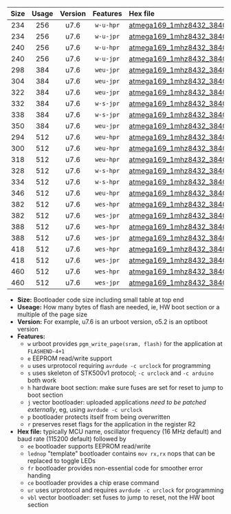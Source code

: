 |Size|Usage|Version|Features|Hex file|
|:-:|:-:|:-:|:-:|:--|
|234|256|u7.6|`w-u-hpr`|[atmega169_1mhz8432_38400bps_ur.hex](https://raw.githubusercontent.com/stefanrueger/urboot/main//atmega169_1mhz8432_38400bps_ur.hex)|
|234|256|u7.6|`w-u-jpr`|[atmega169_1mhz8432_38400bps_ur_vbl.hex](https://raw.githubusercontent.com/stefanrueger/urboot/main//atmega169_1mhz8432_38400bps_ur_vbl.hex)|
|240|256|u7.6|`w-u-hpr`|[atmega169_1mhz8432_38400bps_lednop_ur.hex](https://raw.githubusercontent.com/stefanrueger/urboot/main//atmega169_1mhz8432_38400bps_lednop_ur.hex)|
|240|256|u7.6|`w-u-jpr`|[atmega169_1mhz8432_38400bps_lednop_ur_vbl.hex](https://raw.githubusercontent.com/stefanrueger/urboot/main//atmega169_1mhz8432_38400bps_lednop_ur_vbl.hex)|
|298|384|u7.6|`weu-jpr`|[atmega169_1mhz8432_38400bps_ee_ur_vbl.hex](https://raw.githubusercontent.com/stefanrueger/urboot/main//atmega169_1mhz8432_38400bps_ee_ur_vbl.hex)|
|304|384|u7.6|`weu-jpr`|[atmega169_1mhz8432_38400bps_ee_lednop_ur_vbl.hex](https://raw.githubusercontent.com/stefanrueger/urboot/main//atmega169_1mhz8432_38400bps_ee_lednop_ur_vbl.hex)|
|322|384|u7.6|`weu-jpr`|[atmega169_1mhz8432_38400bps_ee_lednop_fr_ur_vbl.hex](https://raw.githubusercontent.com/stefanrueger/urboot/main//atmega169_1mhz8432_38400bps_ee_lednop_fr_ur_vbl.hex)|
|332|384|u7.6|`w-s-jpr`|[atmega169_1mhz8432_38400bps_vbl.hex](https://raw.githubusercontent.com/stefanrueger/urboot/main//atmega169_1mhz8432_38400bps_vbl.hex)|
|338|384|u7.6|`w-s-jpr`|[atmega169_1mhz8432_38400bps_lednop_vbl.hex](https://raw.githubusercontent.com/stefanrueger/urboot/main//atmega169_1mhz8432_38400bps_lednop_vbl.hex)|
|350|384|u7.6|`weu-jpr`|[atmega169_1mhz8432_38400bps_ee_lednop_fr_ce_ur_vbl.hex](https://raw.githubusercontent.com/stefanrueger/urboot/main//atmega169_1mhz8432_38400bps_ee_lednop_fr_ce_ur_vbl.hex)|
|294|512|u7.6|`weu-hpr`|[atmega169_1mhz8432_38400bps_ee_ur.hex](https://raw.githubusercontent.com/stefanrueger/urboot/main//atmega169_1mhz8432_38400bps_ee_ur.hex)|
|300|512|u7.6|`weu-hpr`|[atmega169_1mhz8432_38400bps_ee_lednop_ur.hex](https://raw.githubusercontent.com/stefanrueger/urboot/main//atmega169_1mhz8432_38400bps_ee_lednop_ur.hex)|
|318|512|u7.6|`weu-hpr`|[atmega169_1mhz8432_38400bps_ee_lednop_fr_ur.hex](https://raw.githubusercontent.com/stefanrueger/urboot/main//atmega169_1mhz8432_38400bps_ee_lednop_fr_ur.hex)|
|328|512|u7.6|`w-s-hpr`|[atmega169_1mhz8432_38400bps.hex](https://raw.githubusercontent.com/stefanrueger/urboot/main//atmega169_1mhz8432_38400bps.hex)|
|334|512|u7.6|`w-s-hpr`|[atmega169_1mhz8432_38400bps_lednop.hex](https://raw.githubusercontent.com/stefanrueger/urboot/main//atmega169_1mhz8432_38400bps_lednop.hex)|
|346|512|u7.6|`weu-hpr`|[atmega169_1mhz8432_38400bps_ee_lednop_fr_ce_ur.hex](https://raw.githubusercontent.com/stefanrueger/urboot/main//atmega169_1mhz8432_38400bps_ee_lednop_fr_ce_ur.hex)|
|382|512|u7.6|`wes-hpr`|[atmega169_1mhz8432_38400bps_ee.hex](https://raw.githubusercontent.com/stefanrueger/urboot/main//atmega169_1mhz8432_38400bps_ee.hex)|
|382|512|u7.6|`wes-jpr`|[atmega169_1mhz8432_38400bps_ee_vbl.hex](https://raw.githubusercontent.com/stefanrueger/urboot/main//atmega169_1mhz8432_38400bps_ee_vbl.hex)|
|388|512|u7.6|`wes-hpr`|[atmega169_1mhz8432_38400bps_ee_lednop.hex](https://raw.githubusercontent.com/stefanrueger/urboot/main//atmega169_1mhz8432_38400bps_ee_lednop.hex)|
|388|512|u7.6|`wes-jpr`|[atmega169_1mhz8432_38400bps_ee_lednop_vbl.hex](https://raw.githubusercontent.com/stefanrueger/urboot/main//atmega169_1mhz8432_38400bps_ee_lednop_vbl.hex)|
|418|512|u7.6|`wes-hpr`|[atmega169_1mhz8432_38400bps_ee_lednop_fr.hex](https://raw.githubusercontent.com/stefanrueger/urboot/main//atmega169_1mhz8432_38400bps_ee_lednop_fr.hex)|
|418|512|u7.6|`wes-jpr`|[atmega169_1mhz8432_38400bps_ee_lednop_fr_vbl.hex](https://raw.githubusercontent.com/stefanrueger/urboot/main//atmega169_1mhz8432_38400bps_ee_lednop_fr_vbl.hex)|
|460|512|u7.6|`wes-hpr`|[atmega169_1mhz8432_38400bps_ee_lednop_fr_ce.hex](https://raw.githubusercontent.com/stefanrueger/urboot/main//atmega169_1mhz8432_38400bps_ee_lednop_fr_ce.hex)|
|460|512|u7.6|`wes-jpr`|[atmega169_1mhz8432_38400bps_ee_lednop_fr_ce_vbl.hex](https://raw.githubusercontent.com/stefanrueger/urboot/main//atmega169_1mhz8432_38400bps_ee_lednop_fr_ce_vbl.hex)|

- **Size:** Bootloader code size including small table at top end
- **Useage:** How many bytes of flash are needed, ie, HW boot section or a multiple of the page size
- **Version:** For example, u7.6 is an urboot version, o5.2 is an optiboot version
- **Features:**
  + `w` urboot provides `pgm_write_page(sram, flash)` for the application at `FLASHEND-4+1`
  + `e` EEPROM read/write support
  + `u` uses urprotocol requiring `avrdude -c urclock` for programming
  + `s` uses skeleton of STK500v1 protocol; `-c urclock` and `-c arduino` both work
  + `h` hardware boot section: make sure fuses are set for reset to jump to boot section
  + `j` vector bootloader: uploaded applications *need to be patched externally*, eg, using `avrdude -c urclock`
  + `p` bootloader protects itself from being overwritten
  + `r` preserves reset flags for the application in the register R2
- **Hex file:** typically MCU name, oscillator frequency (16 MHz default) and baud rate (115200 default) followed by
  + `ee` bootloader supports EEPROM read/write
  + `lednop` "template" bootloader contains `mov rx,rx` nops that can be replaced to toggle LEDs
  + `fr` bootloader provides non-essential code for smoother error handing
  + `ce` bootloader provides a chip erase command
  + `ur` uses urprotocol and requires `avrdude -c urclock` for programming
  + `vbl` vector bootloader: set fuses to jump to reset, not the HW boot section

